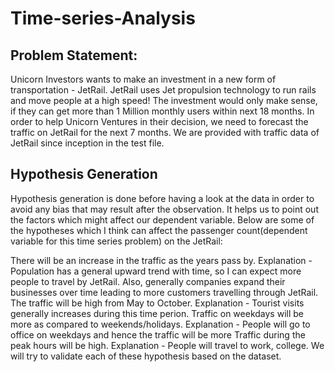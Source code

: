 # Time-series-Analysis

## Problem Statement:
Unicorn Investors wants to make an investment in a new form of transportation - JetRail. JetRail uses Jet propulsion technology to run rails and move people at a high speed! The investment would only make sense, if they can get more than 1 Million monthly users within next 18 months. In order to help Unicorn Ventures in their decision, we need to forecast the traffic on JetRail for the next 7 months. We are provided with traffic data of JetRail since inception in the test file.

## Hypothesis Generation

Hypothesis generation is done before having a look at the data in order to avoid any bias that may result after the observation. It helps us to point out the factors which might affect our dependent variable. Below are some of the hypotheses which I think can affect the passenger count(dependent variable for this time series problem) on the JetRail:

There will be an increase in the traffic as the years pass by.
Explanation - Population has a general upward trend with time, so I can expect more people to travel by JetRail. Also, generally companies expand their businesses over time leading to more customers travelling through JetRail.
The traffic will be high from May to October.
Explanation - Tourist visits generally increases during this time perion.
Traffic on weekdays will be more as compared to weekends/holidays.
Explanation - People will go to office on weekdays and hence the traffic will be more
Traffic during the peak hours will be high.
Explanation - People will travel to work, college.
We will try to validate each of these hypothesis based on the dataset.
